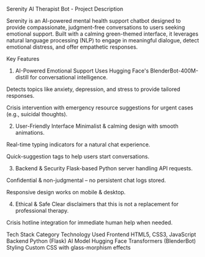 Serenity AI Therapist Bot - Project Description

Serenity is an AI-powered mental health support chatbot designed to provide compassionate, judgment-free conversations to users seeking emotional support. Built with a calming green-themed interface, it leverages natural language processing (NLP) to engage in meaningful dialogue, detect emotional distress, and offer empathetic responses.

Key Features
1. AI-Powered Emotional Support
Uses Hugging Face's BlenderBot-400M-distill for conversational intelligence.

Detects topics like anxiety, depression, and stress to provide tailored responses.

Crisis intervention with emergency resource suggestions for urgent cases (e.g., suicidal thoughts).

2. User-Friendly Interface
Minimalist & calming design with smooth animations.

Real-time typing indicators for a natural chat experience.

Quick-suggestion tags to help users start conversations.

3. Backend & Security
Flask-based Python server handling API requests.

Confidential & non-judgmental – no persistent chat logs stored.

Responsive design works on mobile & desktop.

4. Ethical & Safe
Clear disclaimers that this is not a replacement for professional therapy.

Crisis hotline integration for immediate human help when needed.

Tech Stack
Category	Technology Used
Frontend	HTML5, CSS3, JavaScript
Backend	Python (Flask)
AI Model	Hugging Face Transformers (BlenderBot)
Styling	Custom CSS with glass-morphism effects
